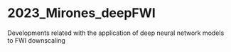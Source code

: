 # 2023_Mirones_deepFWI
Developments related with the application of deep neural network models to FWI downscaling
